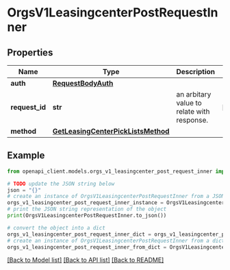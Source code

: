 # OrgsV1LeasingcenterPostRequestInner


## Properties

Name | Type | Description | Notes
------------ | ------------- | ------------- | -------------
**auth** | [**RequestBodyAuth**](RequestBodyAuth.md) |  | 
**request_id** | **str** | an arbitary value to relate with response. | [optional] 
**method** | [**GetLeasingCenterPickListsMethod**](GetLeasingCenterPickListsMethod.md) |  | 

## Example

```python
from openapi_client.models.orgs_v1_leasingcenter_post_request_inner import OrgsV1LeasingcenterPostRequestInner

# TODO update the JSON string below
json = "{}"
# create an instance of OrgsV1LeasingcenterPostRequestInner from a JSON string
orgs_v1_leasingcenter_post_request_inner_instance = OrgsV1LeasingcenterPostRequestInner.from_json(json)
# print the JSON string representation of the object
print(OrgsV1LeasingcenterPostRequestInner.to_json())

# convert the object into a dict
orgs_v1_leasingcenter_post_request_inner_dict = orgs_v1_leasingcenter_post_request_inner_instance.to_dict()
# create an instance of OrgsV1LeasingcenterPostRequestInner from a dict
orgs_v1_leasingcenter_post_request_inner_from_dict = OrgsV1LeasingcenterPostRequestInner.from_dict(orgs_v1_leasingcenter_post_request_inner_dict)
```
[[Back to Model list]](../README.md#documentation-for-models) [[Back to API list]](../README.md#documentation-for-api-endpoints) [[Back to README]](../README.md)


